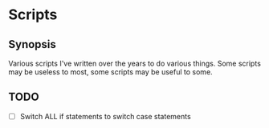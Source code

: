 # Scripts
## Synopsis
Various scripts I've written over the years to do various things. Some scripts may be useless to most, some scripts may be useful to some.
 
## TODO
- [ ] Switch ALL if statements to switch case statements
